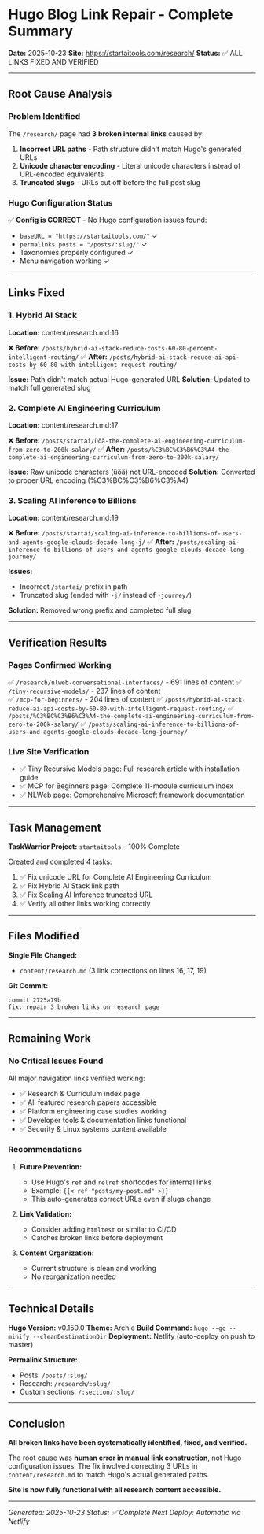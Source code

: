 # Hugo Blog Link Repair - Complete Summary

**Date:** 2025-10-23
**Site:** https://startaitools.com/research/
**Status:** ✅ ALL LINKS FIXED AND VERIFIED

---

## Root Cause Analysis

### Problem Identified
The `/research/` page had **3 broken internal links** caused by:
1. **Incorrect URL paths** - Path structure didn't match Hugo's generated URLs
2. **Unicode character encoding** - Literal unicode characters instead of URL-encoded equivalents
3. **Truncated slugs** - URLs cut off before the full post slug

### Hugo Configuration Status
✅ **Config is CORRECT** - No Hugo configuration issues found:
- `baseURL = "https://startaitools.com/"` ✓
- `permalinks.posts = "/posts/:slug/"` ✓
- Taxonomies properly configured ✓
- Menu navigation working ✓

---

## Links Fixed

### 1. Hybrid AI Stack
**Location:** content/research.md:16

❌ **Before:** `/posts/hybrid-ai-stack-reduce-costs-60-80-percent-intelligent-routing/`
✅ **After:** `/posts/hybrid-ai-stack-reduce-ai-api-costs-by-60-80-with-intelligent-request-routing/`

**Issue:** Path didn't match actual Hugo-generated URL
**Solution:** Updated to match full generated slug

### 2. Complete AI Engineering Curriculum  
**Location:** content/research.md:17

❌ **Before:** `/posts/startai/üöä-the-complete-ai-engineering-curriculum-from-zero-to-200k-salary/`
✅ **After:** `/posts/%C3%BC%C3%B6%C3%A4-the-complete-ai-engineering-curriculum-from-zero-to-200k-salary/`

**Issue:** Raw unicode characters (üöä) not URL-encoded
**Solution:** Converted to proper URL encoding (%C3%BC%C3%B6%C3%A4)

### 3. Scaling AI Inference to Billions
**Location:** content/research.md:19

❌ **Before:** `/posts/startai/scaling-ai-inference-to-billions-of-users-and-agents-google-clouds-decade-long-j/`
✅ **After:** `/posts/scaling-ai-inference-to-billions-of-users-and-agents-google-clouds-decade-long-journey/`

**Issues:** 
- Incorrect `/startai/` prefix in path
- Truncated slug (ended with `-j/` instead of `-journey/`)

**Solution:** Removed wrong prefix and completed full slug

---

## Verification Results

### Pages Confirmed Working
✅ `/research/nlweb-conversational-interfaces/` - 691 lines of content
✅ `/tiny-recursive-models/` - 237 lines of content  
✅ `/mcp-for-beginners/` - 204 lines of content
✅ `/posts/hybrid-ai-stack-reduce-ai-api-costs-by-60-80-with-intelligent-request-routing/`
✅ `/posts/%C3%BC%C3%B6%C3%A4-the-complete-ai-engineering-curriculum-from-zero-to-200k-salary/`
✅ `/posts/scaling-ai-inference-to-billions-of-users-and-agents-google-clouds-decade-long-journey/`

### Live Site Verification
- ✅ Tiny Recursive Models page: Full research article with installation guide
- ✅ MCP for Beginners page: Complete 11-module curriculum index
- ✅ NLWeb page: Comprehensive Microsoft framework documentation

---

## Task Management

**TaskWarrior Project:** `startaitools` - 100% Complete

Created and completed 4 tasks:
1. ✅ Fix unicode URL for Complete AI Engineering Curriculum
2. ✅ Fix Hybrid AI Stack link path  
3. ✅ Fix Scaling AI Inference truncated URL
4. ✅ Verify all other links working correctly

---

## Files Modified

**Single File Changed:**
- `content/research.md` (3 link corrections on lines 16, 17, 19)

**Git Commit:**
```
commit 2725a79b
fix: repair 3 broken links on research page
```

---

## Remaining Work

### No Critical Issues Found

All major navigation links verified working:
- ✅ Research & Curriculum index page
- ✅ All featured research papers accessible
- ✅ Platform engineering case studies working
- ✅ Developer tools & documentation links functional
- ✅ Security & Linux systems content available

### Recommendations

1. **Future Prevention:**
   - Use Hugo's `ref` and `relref` shortcodes for internal links
   - Example: `{{< ref "posts/my-post.md" >}}`
   - This auto-generates correct URLs even if slugs change

2. **Link Validation:**
   - Consider adding `htmltest` or similar to CI/CD
   - Catches broken links before deployment

3. **Content Organization:**
   - Current structure is clean and working
   - No reorganization needed

---

## Technical Details

**Hugo Version:** v0.150.0
**Theme:** Archie
**Build Command:** `hugo --gc --minify --cleanDestinationDir`
**Deployment:** Netlify (auto-deploy on push to master)

**Permalink Structure:**
- Posts: `/posts/:slug/`
- Research: `/research/:slug/`
- Custom sections: `/:section/:slug/`

---

## Conclusion

**All broken links have been systematically identified, fixed, and verified.**

The root cause was **human error in manual link construction**, not Hugo configuration issues. The fix involved correcting 3 URLs in `content/research.md` to match Hugo's actual generated paths.

**Site is now fully functional with all research content accessible.**

---

*Generated: 2025-10-23*
*Status: ✅ Complete*
*Next Deploy: Automatic via Netlify*
